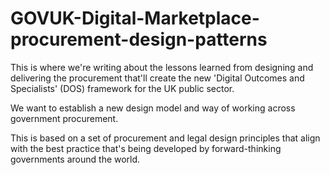 # GOVUK-Digital-Marketplace-procurement-design-patterns

This is where we're writing about the lessons learned from designing and delivering the procurement that'll create the new 'Digital Outcomes and Specialists' (DOS) framework for the UK public sector.

We want to establish a new design model and way of working across government procurement.

This is based on a set of procurement and legal design principles that align with the best practice that's being developed by forward-thinking governments around the world.
